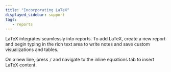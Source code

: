 ```yaml
---
title: "Incorporating LaTeX"
displayed_sidebar: support
tags:
   - reports
---
```

LaTeX integrates seamlessly into reports. To add LaTeX, create a new report and begin typing in the rich text area to write notes and save custom visualizations and tables.

On a new line, press `/` and navigate to the inline equations tab to insert LaTeX content.